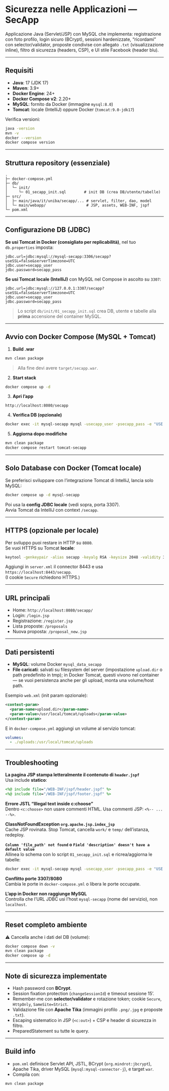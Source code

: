 # Sicurezza nelle Applicazioni — SecApp

Applicazione Java (Servlet/JSP) con MySQL che implementa: registrazione con foto profilo, login sicuro (BCrypt), sessioni hardenizzate, “ricordami” con selector/validator, proposte condivise con allegato `.txt` (visualizzazione inline), filtro di sicurezza (headers, CSP), e UI stile Facebook (header blu).

---

## Requisiti

- **Java**: 17 (JDK 17)
- **Maven**: 3.9+  
- **Docker Engine**: 24+  
- **Docker Compose v2**: 2.20+  
- **MySQL**: fornito da Docker (immagine `mysql:8.0`)  
- **Tomcat**: locale (IntelliJ) oppure Docker (`tomcat:9.0-jdk17`)

Verifica versioni:
```bash
java -version
mvn -v
docker --version
docker compose version
```

---

## Struttura repository (essenziale)

```
.
├─ docker-compose.yml
├─ db/
│  └─ init/
│     └─ 01_secapp_init.sql        # init DB (crea DB/utente/tabelle)
├─ src/
│  ├─ main/java/it/uniba/secapp/... # servlet, filter, dao, model
│  └─ main/webapp/                  # JSP, assets, WEB-INF, jspf
└─ pom.xml
```

---

## Configurazione DB (JDBC)

**Se usi Tomcat in Docker (consigliato per replicabilità)**, nel tuo `db.properties` imposta:

```
jdbc.url=jdbc:mysql://mysql-secapp:3306/secapp?useSSL=false&serverTimezone=UTC
jdbc.user=secapp_user
jdbc.password=secapp_pass
```

**Se usi Tomcat locale (IntelliJ)** con MySQL nel Compose in ascolto su `3307`:

```
jdbc.url=jdbc:mysql://127.0.0.1:3307/secapp?useSSL=false&serverTimezone=UTC
jdbc.user=secapp_user
jdbc.password=secapp_pass
```

> Lo script `db/init/01_secapp_init.sql` crea DB, utente e tabelle alla **prima** accensione del container MySQL.

---

## Avvio con Docker Compose (MySQL + Tomcat)

1) **Build .war**
```bash
mvn clean package
```
> Alla fine devi avere `target/secapp.war`.

2) **Start stack**
```bash
docker compose up -d
```

3) **Apri l’app**
```
http://localhost:8080/secapp
```

4) **Verifica DB (opzionale)**
```bash
docker exec -it mysql-secapp mysql -usecapp_user -psecapp_pass -e "USE secapp; SHOW TABLES;"
```

5) **Aggiorna dopo modifiche**
```bash
mvn clean package
docker compose restart tomcat-secapp
```

---

## Solo Database con Docker (Tomcat locale)

Se preferisci sviluppare con l’integrazione Tomcat di IntelliJ, lancia solo MySQL:

```bash
docker compose up -d mysql-secapp
```

Poi usa la **config JDBC locale** (vedi sopra, porta 3307).  
Avvia Tomcat da IntelliJ con context `/secapp`.

---

## HTTPS (opzionale per locale)

Per sviluppo puoi restare in HTTP su `8080`.  
Se vuoi HTTPS su Tomcat **locale**:

```bash
keytool -genkeypair -alias secapp -keyalg RSA -keysize 2048 -validity 365   -keystore ~/secapp-keystore.jks -storepass changeit   -dname "CN=localhost, OU=Dev, O=SecApp, L=Bari, ST=BA, C=IT"
```

Aggiungi in `server.xml` il connector 8443 e usa `https://localhost:8443/secapp`.  
(I cookie `Secure` richiedono HTTPS.)

---

## URL principali

- Home: `http://localhost:8080/secapp/`
- Login: `/login.jsp`
- Registrazione: `/register.jsp`
- Lista proposte: `/proposals`
- Nuova proposta: `/proposal_new.jsp`

---

## Dati persistenti

- **MySQL**: volume Docker `mysql_data_secapp`
- **File caricati**: salvati su filesystem del server (impostazione `upload.dir` o path predefinito in tmp); in Docker Tomcat, questi vivono nel container — se vuoi persistenza anche per gli upload, monta una volume/host path.

Esempio `web.xml` (init param opzionale):
```xml
<context-param>
  <param-name>upload.dir</param-name>
  <param-value>/usr/local/tomcat/uploads</param-value>
</context-param>
```
E in `docker-compose.yml` aggiungi un volume al servizio tomcat:
```yaml
volumes:
  - ./uploads:/usr/local/tomcat/uploads
```

---

## Troubleshooting

**La pagina JSP stampa letteralmente il contenuto di `header.jspf`**  
Usa include **statico**:
```jsp
<%@ include file="/WEB-INF/jspf/header.jspf" %>
<%@ include file="/WEB-INF/jspf/footer.jspf" %>
```

**Errore JSTL “Illegal text inside c:choose”**  
Dentro `<c:choose>` non usare commenti HTML. Usa commenti JSP: `<%-- ... --%>`.

**ClassNotFoundException `org.apache.jsp.index_jsp`**  
Cache JSP rovinata. Stop Tomcat, cancella `work/` e `temp/` dell’istanza, redeploy.

**`Column 'file_path' not found` o `Field 'description' doesn't have a default value`**  
Allinea lo schema con lo script `01_secapp_init.sql` e ricrea/aggiorna le tabelle:
```bash
docker exec -it mysql-secapp mysql -usecapp_user -psecapp_pass -e "USE secapp; DESCRIBE proposals;"
```

**Conflitto porte 3307/8080**  
Cambia le porte in `docker-compose.yml` o libera le porte occupate.

**L’app in Docker non raggiunge MySQL**  
Controlla che l’URL JDBC usi l’host `mysql-secapp` (nome del servizio), non `localhost`.

---

## Reset completo ambiente

⚠️ Cancella anche i dati del DB (volume):

```bash
docker compose down -v
mvn clean package
docker compose up -d
```

---

## Note di sicurezza implementate

- Hash password con **BCrypt**.  
- Session fixation protection (`changeSessionId`) e timeout sessione 15’.  
- Remember-me con **selector/validator** e rotazione token; cookie `Secure`, `HttpOnly`, `SameSite=Strict`.  
- Validazione file con **Apache Tika** (immagini profilo `.png/.jpg` e proposte `.txt`).  
- Escaping sistematico in JSP (`<c:out>`) + CSP e header di sicurezza in filtro.  
- PreparedStatement su tutte le query.

---

## Build info

- `pom.xml` definisce Servlet API, JSTL, BCrypt (`org.mindrot:jbcrypt`), Apache Tika, driver MySQL (`mysql:mysql-connector-j`), e target `war`.  
- Compila con:
```bash
mvn clean package
```
